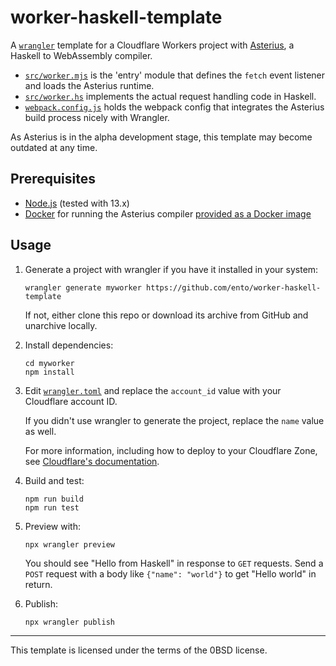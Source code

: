 # worker-haskell-template

A [`wrangler`][wrangler] template for a Cloudflare Workers project with [Asterius][asterius], a Haskell to WebAssembly compiler.

- [`src/worker.mjs`](src/worker.mjs) is the 'entry' module that defines the `fetch` event listener and loads the Asterius runtime.
- [`src/worker.hs`](src/worker.hs) implements the actual request handling code in Haskell.
- [`webpack.config.js`](webpack.config.js) holds the webpack config that integrates the Asterius build process nicely with Wrangler.

As Asterius is in the alpha development stage, this template may become outdated at any time.

## Prerequisites

* [Node.js](https://nodejs.org/) (tested with 13.x)
* [Docker](https://docs.docker.com/install/) for running the Asterius compiler [provided as a Docker image][asterius-image]

## Usage

1. Generate a project with wrangler if you have it installed in your system:

   ```
   wrangler generate myworker https://github.com/ento/worker-haskell-template
   ```

   If not, either clone this repo or download its archive from GitHub and unarchive locally.

1. Install dependencies:

   ```
   cd myworker
   npm install
   ```

1. Edit [`wrangler.toml`][wrangler-config] and replace the `account_id` value with your Cloudflare account ID.

   If you didn't use wrangler to generate the project, replace the `name` value as well.

   For more information, including how to deploy to your Cloudflare Zone, see [Cloudflare's documentation][quickstart-config].

1. Build and test:

   ```
   npm run build
   npm run test
   ```

1. Preview with:

   ```
   npx wrangler preview
   ```

   You should see "Hello from Haskell" in response to `GET` requests.
   Send a `POST` request with a body like `{"name": "world"}` to get
   "Hello world" in return.

1. Publish:

   ```
   npx wrangler publish
   ```

[asterius]: https://github.com/tweag/asterius
[asterius-image]: https://hub.docker.com/r/terrorjack/asterius
[quickstart-config]: https://developers.cloudflare.com/workers/quickstart/#configure
[wrangler]: https://github.com/cloudflare/wrangler
[wrangler-config]: https://developers.cloudflare.com/workers/tooling/wrangler/configuration/#per-project

---

This template is licensed under the terms of the 0BSD license.
